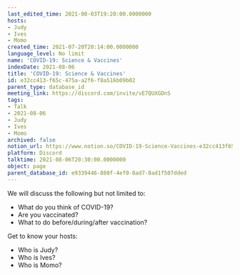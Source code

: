 ```yaml
---
last_edited_time: 2021-08-03T19:20:00.0000000
hosts:
- Judy
- Ives
- Momo
created_time: 2021-07-20T20:14:00.0000000
language_level: No limit
name: 'COVID-19: Science & Vaccines'
indexDate: 2021-08-06
title: 'COVID-19: Science & Vaccines'
id: e32cc413-f65c-475a-a2f6-f8a516b09b02
parent_type: database_id
meeting_link: https://discord.com/invite/vE7QUXGDnS
tags:
- Talk
- 2021-08-06
- Judy
- Ives
- Momo
archived: false
notion_url: https://www.notion.so/COVID-19-Science-Vaccines-e32cc413f65c475aa2f6f8a516b09b02
platform: Discord
talktime: 2021-08-06T20:30:00.0000000
object: page
parent_database_id: e9339446-880f-4ef0-8ad7-8ad1f507dded
---
```



We will discuss the following but not limited to:
   - What do you think of COVID-19?
   - Are you vaccinated?
   - What to do before/during/after vaccination?

Get to know your hosts:
   - Who is Judy?
   - Who is Ives?
   - Who is Momo?



